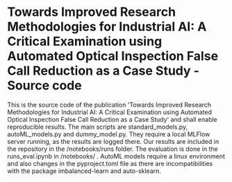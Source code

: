# Towards Improved Research Methodologies for Industrial AI: A Critical Examination using Automated Optical Inspection False Call Reduction as a Case Study - Source code
This is the source code of the publication 'Towards Improved Research Methodologies for Industrial AI: A Critical Examination using Automated Optical Inspection False Call Reduction as a Case Study' and shall enable reproducible results. The main scripts are standard_models.py, autoML_models.py and dummy_model.py. They require a local MLFlow server running, as the results are logged there. 
Our results are included in the repository in the /notebooks/runs folder. The evaluation is done in the runs_eval.ipynb in /notebooks/ . 
AutoML models require a linux environment and also changes in the pyproject.toml file as there are incompatibilities with the package imbalanced-learn and auto-sklearn. 